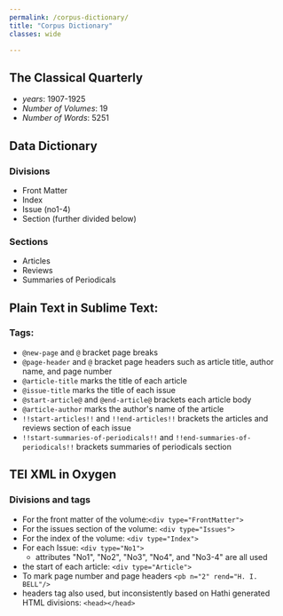 ```yaml
---
permalink: /corpus-dictionary/
title: "Corpus Dictionary"
classes: wide

---
```




## The Classical Quarterly

* *years*: 1907-1925
* *Number of Volumes*: 19
* *Number of Words*: 5251



## Data Dictionary 

### Divisions

* Front Matter
* Index
* Issue (no1-4)
* Section (further divided below)

### Sections

* Articles
* Reviews
* Summaries of Periodicals

## Plain Text in Sublime Text:
### Tags:

* `@new-page` and `@` bracket page breaks
* `@page-header` and `@` bracket page headers such as article title, author name, and page number
* `@article-title` marks the title of each article
* `@issue-title` marks the title of each issue 
* `@start-article@` and `@end-article@` brackets each article body
* `@article-author` marks the author's name of the article
* `!!start-articles!!` and `!!end-articles!!` brackets the articles and reviews section of each issue
* `!!start-summaries-of-periodicals!!` and `!!end-summaries-of-periodicals!!` brackets summaries of periodicals section

## TEI XML in Oxygen
### Divisions and tags
* For the front matter of the volume:`<div type="FrontMatter">`
* For the issues section of the volume: `<div type="Issues">`
* For the index of the volume: `<div type="Index">`
* For each Issue: `<div type="No1">` 
	* attributes "No1", "No2", "No3", "No4", and "No3-4" are all used 
* the start of each article: `<div type="Article">`
* To mark page number and page headers `<pb n="2" rend="H. I. BELL"/>`
* headers tag also used, but inconsistently based on Hathi generated HTML divisions: `<head></head>`